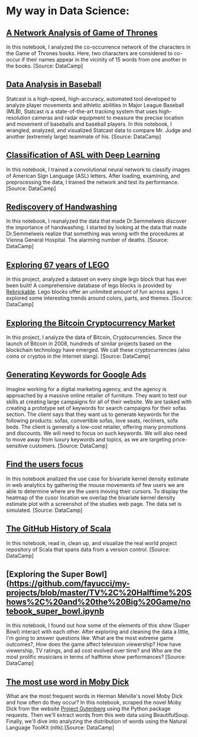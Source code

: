 # My way in Data Science:

## [A Network Analysis of Game of Thrones](https://github.com/fayucci/my-projects/blob/master/A%20Network%20Analysis%20of%20Game%20of%20Thrones/notebook_games_of_thrones.ipynb)
In this notebook, I analyzed the co-occurrence network of the characters in the Game of Thrones books. Here, two characters are considered to co-occur if their names appear in the vicinity of 15 words from one another in the books. [Source: DataCamp]
 
## [Data Analysis in Baseball](https://github.com/fayucci/my-projects/blob/master/A%20New%20Era%20of%20Data%20Analysis%20in%20Baseball/notebook_baseball.ipynb)
Statcast is a high-speed, high-accuracy, automated tool developed to analyze player movements and athletic abilities in Major League Baseball (MLB), Statcast is a state-of-the-art tracking system that uses high-resolution cameras and radar equipment to measure the precise location and movement of baseballs and baseball players.
In this notebook, I wrangled, analyzed, and visualized Statcast data to compare Mr. Judge and another (extremely large) teammate of his. [Source: DataCamp]

## [Classification of ASL with Deep Learning](https://github.com/fayucci/my-projects/blob/master/ASL%20Recognition%20with%20Deep%20Learning/notebook_asl.ipynb) 
In this notebook, I trained a convolutional neural network to classify images of American Sign Language (ASL) letters. After loading, examining, and preprocessing the data, I trained the network and test its performance. [Source: DataCamp]

## [Rediscovery of Handwashing](https://github.com/fayucci/my-projects/blob/master/Dr.%20Semmelweis%20and%20the%20Discovery%20of%20Handwashing/notebook_semmelweis.ipynb)
In this notebook, I reanalyzed the data that made Dr.Semmelweis discover the importance of handwashing. I started by looking at the data that made Dr.Semmelweis realize that something was wrong with the procedures at Vienna General Hospital. The alarming number of deaths. [Source: DataCamp]
 
## [Exploring 67 years of LEGO](https://github.com/fayucci/my-projects/blob/master/Exploring%2067%20years%20of%20LEGO/notebook_lego.ipynb)
In this project, analyzed a dataset on every single lego block that has ever been built! A comprehensive database of lego blocks is provided by [Rebrickable](https://rebrickable.com/downloads/). Lego blocks offer an unlimited amount of fun across ages. I explored some interesting trends around colors, parts, and themes. [Source: DataCamp]
 
 ## [Exploring the Bitcoin Cryptocurrency Market](https://github.com/fayucci/my-projects/blob/master/Exploring%20the%20Bitcoin%20Cryptocurrency%20Market/notebook_bitcoins.ipynb)
In this project, I analyze the data of Bitcoin, Cryptocurrencies. Since the launch of Bitcoin in 2008, hundreds of similar projects based on the blockchain technology have emerged. We call these cryptocurrencies (also coins or cryptos in the Internet slang). [Source: DataCamp]
 
 ## [Generating Keywords for Google Ads](https://github.com/fayucci/my-projects/blob/master/Generating%20Keywords%20for%20Google%20Ads/notebook_ads.ipynb)
Imagine working for a digital marketing agency, and the agency is approached by a massive online retailer of furniture. They want to test our skills at creating large campaigns for all of their website. We are tasked with creating a prototype set of keywords for search campaigns for their sofas section. The client says that they want us to generate keywords for the following products: sofas, convertible sofas, love seats, recliners, sofa beds.
The client is generally a low-cost retailer, offering many promotions and discounts. We will need to focus on such keywords. We will also need to move away from luxury keywords and topics, as we are targeting price-sensitive customers. [Source: DataCamp]

 
 ## [Find the users focus](https://github.com/fayucci/my-projects/blob/master/mouse_move/mouse_streamplot.ipynb)
 In this notebook analized the use case for bivariate kernel density estimate in web analytics by gathering the mouse movements of few users we are able to determine where are the users moving their cursors. To display the heatmap of the cusor location we overlap the bivariate kernel density estimate plot with a screenshot of the studies web page. The data set is simulated. [Source: DataCamp]

 
 ## [The GitHub History of Scala](https://github.com/fayucci/my-projects/blob/master/The%20GitHub%20History%20of%20the%20Scala%20Language/notebook_scale.ipynb)
 In this notebook, read in, clean up, and visualize the real world project repository of Scala that spans data from a version control. [Source: DataCamp]
 
 ## [Exploring the Super Bowl](https://github.com/fayucci/my-projects/blob/master/TV%2C%20Halftime%20Shows%2C%20and%20the%20Big%20Game/notebook_super_bowl.ipynb
In this notebook, I found out how some of the elements of this show (Super Bowl) interact with each other. After exploring and cleaning the data a little, I'm going to answer questions like: What are the most extreme game outcomes?, How does the game affect television viewership? How have viewership, TV ratings, and ad cost evolved over time? and Who are the most prolific musicians in terms of halftime show performances? [Source: DataCamp]
 
 ## [The most use word in Moby Dick](https://github.com/fayucci/my-projects/blob/master/Word%20Frequency%20in%20Moby%20Dick/notebook_moby_dick.ipynb)
 What are the most frequent words in Herman Melville's novel Moby Dick and how often do they occur?
In this notebook, scraped the novel Moby Dick from the website [Project Gutenberg](https://www.gutenberg.org/) using the Python package requests. Then we'll extract words from this web data using BeautifulSoup. Finally, we'll dive into analyzing the distribution of words using the Natural Language ToolKit (nltk).[Source: DataCamp] 
